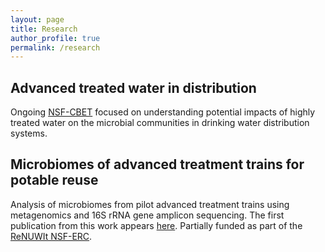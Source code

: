 ```yaml
---
layout: page
title: Research
author_profile: true
permalink: /research
---
```

Advanced treated water in distribution
------
Ongoing [NSF-CBET](https://www.nsf.gov/awardsearch/showAward?AWD_ID=1804118) focused on understanding potential impacts of highly treated water on the microbial communities in drinking water distribution systems.

Microbiomes of advanced treatment trains for potable reuse
------
Analysis of microbiomes from pilot advanced treatment trains using metagenomics and 16S rRNA gene amplicon sequencing. The first publication from this work appears [here](https://www.frontiersin.org/articles/10.3389/fmicb.2019.00993/full). Partially funded as part of the [ReNUWIt NSF-ERC](https://renuwit.org/).
